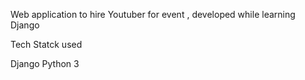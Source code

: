 Web application to hire Youtuber for event , developed while learning Django

Tech Statck used

Django
Python 3
